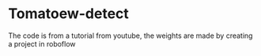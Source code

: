 # Tomatoew-detect
The code is from a tutorial from youtube, the weights are made by creating a project in roboflow
